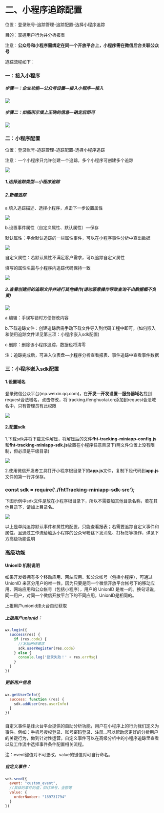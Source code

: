 # 二、小程序追踪配置

位置：登录账号-追踪管理-追踪配置-选择小程序追踪

目的：掌握用户行为并分析报表

注意：**公众号和小程序需绑定在同一个开放平台上，小程序需在微信后台关联公众号**

追踪流程如下：

### 一：接入小程序

##### 步骤一：企业功能—公众号设置—接入小程序—接入

![](/assets/jieruxiaochengxu.png)

##### 步骤二：如图所示填上正确的信息—确定后即可

![](/assets/creatxiaochengxu.png)

### 二：小程序配置

位置：登录账号-追踪管理-追踪配置-选择小程序追踪

注意：一个小程序只允许创建一个追踪，多个小程序可创建多个追踪

![](/assets/xiaochengxulist.png)

##### 1.选择追踪类型—小程序追踪

##### 2.新建追踪

a.填入追踪描述、选择小程序，点击下一步设置属性

![](/assets/zc.png)

b.设置事件属性（自定义属性、默认属性）—保存

默认属性：平台默认追踪的一些属性事件，可以在小程序事件分析中查出数据

![](/assets/shuixing.png)

自定义属性：若默认属性不满足客户需求，可以追踪自定义属性

填写的属性名需与小程序内追踪代码保持一致

![](/assets/zdyxcxsx.png)

##### 3.查看创建后的追踪文件并进行其他操作\(请勿恶意操作导致查询不出数据概不负责\)

![](/assets/listlist.png)

a.编辑：手误写错时方便修改内容

b.下载追踪文件：创建追踪后需手动下载文件导入到代码工程中即可。\(如何嵌入和使用追踪文件详见第三项：小程序嵌入sdk配置\)

c.删除：删除该小程序追踪，数据也将清零

注：追踪完成后，可进入仪表盘—小程序分析查看报表、事件追踪中查看事件数据

### 三：小程序嵌入sdk配置

#### 1.设置域名

登录微信公众平台\(mp.weixin.qq.com\)，在**开发**—**开发设置**—**服务器域名**找到request合法域名，点击修改，将  tracking.ifenghuotai.cn添加到request合法域名中，只有管理员有此权限

![](/assets/mpxcxszym.png)

#### 2.配置sdk

1.下载sdk并将下载文件解压，将解压后的文件**fht-tracking-miniapp-config.js**和**fht-tracking-miniapp-sdk.js**放置在小程序任意目录下\(两文件位置上没有限制，但必须是平级目录\)



![](/assets/zzwjjy.png)



2.使用微信开发者工具打开小程序根目录下的**app.js**文件，复制下段代码到**app.js**文件的第一行并保存。

### **const sdk = require\('./fhtTracking-miniapp-sdk-src'\);**

下图示例中sdk文件是放在小程序根目录下，所以不需要加其他目录名称，若在其他目录下，请加上目录名。

![](/assets/fzdm.png)

以上是单纯追踪默认事件和属性的配置，只能查看报表；若需要追踪自定义事件和属性，且通过工作流给触达小程序的公众号粉丝下发消息、打标签等操作，详见下方高级功能说明

### 高级功能

#### UnionID 机制说明

如果开发者拥有多个移动应用、网站应用、和公众帐号（包括小程序），可通过 UnionID 来区分用户的唯一性，因为只要是同一个微信开放平台帐号下的移动应用、网站应用和公众帐号（包括小程序），用户的 UnionID 是唯一的。换句话说，同一用户，对同一个微信开放平台下的不同应用，UnionID是相同的。

上报用户unionid烽火台自动获取

##### 上报用户unionid：

```js
wx.login({
  success(res) {
    if (res.code) {
      //发起网络请求
      sdk.userRegister(res.code)
    } else {
      console.log('登录失败！' + res.errMsg)
    }
  }
})
```

##### 更新用户信息

```js
wx.getUserInfo({
  success: function (res) {
    sdk.addUser(res.userInfo)
  }
})
```

##### 

自定义事件是烽火台平台提供的自助分析功能，用户在小程序上的行为我们定义为事件。例如：手机号授权登录、账号密码登录、注册...可以帮助您更好的分析用户的关键行为，做到针对性运营。自定义事件可以在高级分析中的小程序追踪里查看以及工作流中选择事件条件配置相关流程。

注：event键值对不可更改，value的键值对可自行命名。

##### 自定义事件：

```js
sdk.send({
  event: "custom_event",
  //具体的事件的值，如订单号，金额等
  value: {
    orderNumber: "189731794"
  }
})
```



